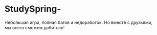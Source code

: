 # StudySpring-
Небольшая игра, полная багов и недоработок. Но вместе с друзьями, мы всего сможем добиться!
